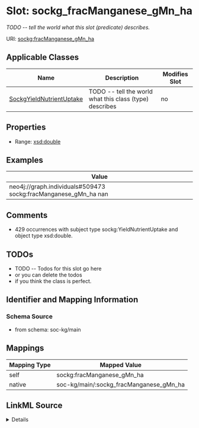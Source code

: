

# Slot: sockg_fracManganese_gMn_ha


_TODO -- tell the world what this slot (predicate) describes._





URI: [sockg:fracManganese_gMn_ha](http://www.semanticweb.org/sockg/ontologies/2024/0/soil-carbon-ontology/fracManganese_gMn_ha)



<!-- no inheritance hierarchy -->





## Applicable Classes

| Name | Description | Modifies Slot |
| --- | --- | --- |
| [SockgYieldNutrientUptake](../classes/SockgYieldNutrientUptake.md) | TODO -- tell the world what this class (type) describes |  no  |







## Properties

* Range: [xsd:double](http://www.w3.org/2001/XMLSchema#double)






## Examples

| Value |
| --- |
| neo4j://graph.individuals#509473 sockg:fracManganese_gMn_ha nan |

## Comments

* 429 occurrences with subject type sockg:YieldNutrientUptake and object type xsd:double.

## TODOs

* TODO -- Todos for this slot go here
* or you can delete the todos
* if you think the class is perfect.

## Identifier and Mapping Information







### Schema Source


* from schema: soc-kg/main




## Mappings

| Mapping Type | Mapped Value |
| ---  | ---  |
| self | sockg:fracManganese_gMn_ha |
| native | soc-kg/main/:sockg_fracManganese_gMn_ha |




## LinkML Source

<details>
```yaml
name: sockg_fracManganese_gMn_ha
description: TODO -- tell the world what this slot (predicate) describes.
todos:
- TODO -- Todos for this slot go here
- or you can delete the todos
- if you think the class is perfect.
comments:
- 429 occurrences with subject type sockg:YieldNutrientUptake and object type xsd:double.
examples:
- value: neo4j://graph.individuals#509473 sockg:fracManganese_gMn_ha nan
from_schema: soc-kg/main
rank: 1000
slot_uri: sockg:fracManganese_gMn_ha
alias: sockg_fracManganese_gMn_ha
domain_of:
- sockg_YieldNutrientUptake
range: double

```
</details>
